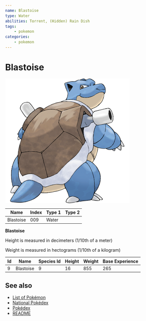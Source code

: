 ```yaml
---
name: Blastoise
type: Water
abilities: Torrent, (Hidden) Rain Dish
tags:
    - pokemon
categories:
    - pokemon
---
```


# Blastoise


![Blastoise](images/009.png)

| **Name** | **Index** | **Type 1** | **Type 2** |
|----|----|----|----|
| Blastoise | 009 | Water  |  |

**Blastoise** 


Height is measured in decimeters (1/10th of a meter)

Weight is measured in hectograms (1/10th of a kilogram)

| **Id** | **Name** | **Species Id** | **Height** | **Weight** | **Base Experience** |
|--------|----------|----------------|------------|------------|---------------------|
| 9 | Blastoise | 9 | 16 | 855 | 265 |


## See also

- [List of Pokémon](../pokemon.md)
- [National Pokédex](../national_pokedex.md)
- [Pokédex](../pokedex.md)
- [README](../README.md)
